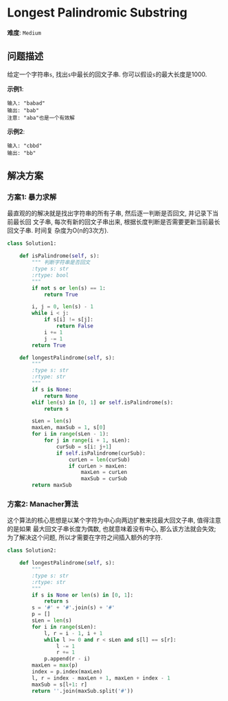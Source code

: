 # Longest Palindromic Substring

**难度**: `Medium`


## 问题描述

给定一个字符串`s`, 找出`s`中最长的回文子串. 你可以假设`s`的最大长度是1000.

**示例1**:

    输入: "babad"
    输出: "bab"
    注意: "aba"也是一个有效解

**示例2**:

    输入: "cbbd"
    输出: "bb"


## 解决方案

### 方案1: 暴力求解

最直观的的解决就是找出字符串的所有子串, 然后逐一判断是否回文, 并记录下当前最长回
文子串, 每次有新的回文子串出来, 根据长度判断是否需要更新当前最长回文子串. 时间复
杂度为O(n的3次方).

```python
class Solution1:

    def isPalindrome(self, s):
        """ 判断字符串是否回文
        :type s: str
        :rtype: bool
        """
        if not s or len(s) == 1:
            return True

        i, j = 0, len(s) - 1
        while i < j:
            if s[i] != s[j]:
                return False
            i += 1
            j -= 1
        return True

    def longestPalindrome(self, s):
        """
        :type s: str
        :rtype: str
        """
        if s is None:
            return None
        elif len(s) in [0, 1] or self.isPalindrome(s):
            return s

        sLen = len(s)
        maxLen, maxSub = 1, s[0]
        for i in range(sLen - 1):
            for j in range(i + 1, sLen):
                curSub = s[i: j+1]
                if self.isPalindrome(curSub):
                    curLen = len(curSub)
                    if curLen > maxLen:
                        maxLen = curLen
                        maxSub = curSub
        return maxSub
```

### 方案2: Manacher算法

这个算法的核心思想是以某个字符为中心向两边扩散来找最大回文子串, 值得注意的是如果
最大回文子串长度为偶数, 也就意味着没有中心, 那么该方法就会失效; 为了解决这个问题,
所以才需要在字符之间插入额外的字符.

```python
class Solution2:

    def longestPalindrome(self, s):
        """
        :type s: str
        :rtype: str
        """
        if s is None or len(s) in [0, 1]:
            return s
        s = '#' + '#'.join(s) + '#'
        p = []
        sLen = len(s)
        for i in range(sLen):
            l, r = i - 1, i + 1
            while l >= 0 and r < sLen and s[l] == s[r]:
                l -= 1
                r += 1
            p.append(r - i)
        maxLen = max(p)
        index = p.index(maxLen)
        l, r = index - maxLen + 1, maxLen + index - 1
        maxSub = s[l+1: r]
        return ''.join(maxSub.split('#'))
```
